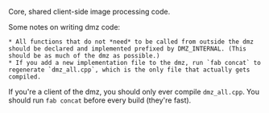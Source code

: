 Core, shared client-side image processing code.

Some notes on writing dmz code:

    * All functions that do not *need* to be called from outside the dmz should be declared and implemented prefixed by DMZ_INTERNAL. (This should be as much of the dmz as possible.)
    * If you add a new implementation file to the dmz, run `fab concat` to regenerate `dmz_all.cpp`, which is the only file that actually gets compiled.

If you're a client of the dmz, you should only ever compile `dmz_all.cpp`. You should run `fab concat` before every build (they're fast).

